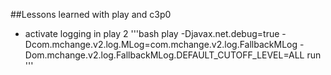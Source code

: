 ##Lessons learned with play and c3p0

* activate logging in play 2
'''bash
play -Djavax.net.debug=true -Dcom.mchange.v2.log.MLog=com.mchange.v2.log.FallbackMLog -Dom.mchange.v2.log.FallbackMLog.DEFAULT_CUTOFF_LEVEL=ALL run
'''
